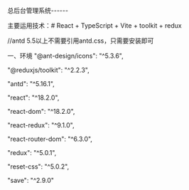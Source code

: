 总后台管理系统------

主要运用技术：# React + TypeScript + Vite + toolkit + redux

//antd 5.5以上不需要引用antd.css，只需要安装即可

一、环境
"@ant-design/icons": "^5.3.6",

"@reduxjs/toolkit": "^2.2.3",

"antd": "^5.16.1",

"react": "^18.2.0",

"react-dom": "^18.2.0",

"react-redux": "^9.1.0",

"react-router-dom": "^6.3.0",

"redux": "^5.0.1",

"reset-css": "^5.0.2",

"save": "^2.9.0"



